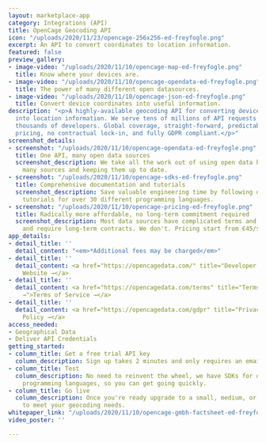 ```yaml
---
layout: marketplace-app
category: Integrations (API)
title: OpenCage Geocoding API
icon: "/uploads/2020/11/23/opencage-256x256-ed-freyfogle.png"
excerpt: An API to convert coordinates to location information.
featured: false
preview_gallery:
- image-video: "/uploads/2020/11/10/opencage-map-ed-freyfogle.png"
  title: Know where your devices are.
- image-video: "/uploads/2020/11/10/opencage-opendata-ed-freyfogle.png"
  title: The power of many different open datasources.
- image-video: "/uploads/2020/11/10/opencage-json-ed-freyfogle.png"
  title: Convert device coordinates into useful information.
description: "<p>A highly-available geocoding API for converting device coordinates
  into location information. We serve tens of millions of API requests per day to
  thousands of developers. Global coverage, straight-forward, predictable, highly-affordable
  pricing, no contractual lock-in, and fully GDPR compliant.</p>"
screenshot_details:
- screenshot: "/uploads/2020/11/10/opencage-opendata-ed-freyfogle.png"
  title: One API, many open data sources
  screenshot_description: We take all the work out of using open data by aggregating
    many sources and keeping them up to date.
- screenshot: "/uploads/2020/11/10/opencage-sdks-ed-freyfogle.png"
  title: Comprehensive documentation and tutorials
  screenshot_description: Save valuable engineering time by following our detailed
    tutorials for over 30 different programming languages.
- screenshot: "/uploads/2020/11/10/opencage-pricing-ed-freyfogle.png"
  title: Radically more affordable, no long-term commitment required
  screenshot_description: Most data sources have complicated terms and conditions
    and require long-term contracts. We don't. Pricing start from €45/$50 per month.
app_details:
- detail_title: ''
  detail_content: "<em>*Additional fees may be charged</em>"
- detail_title: ''
  detail_content: <a href="https://opencagedata.com/" title="Developer Website →">Developer
    Website →</a>
- detail_title: ''
  detail_content: <a href="https://opencagedata.com/terms" title="Terms of Service
    →">Terms of Service →</a>
- detail_title: ''
  detail_content: <a href="https://opencagedata.com/gdpr" title="Privacy Policy →">Privacy
    Policy →</a>
access_needed:
- Geographical Data
- Deliver API Credentials
getting_started:
- column_title: Get a free trial API key
  column_description: Sign up takes 2 minutes and only requires an email address.
- column_title: Test
  column_description: No need to reinvent the wheel, we have SDKs for over 30 different
    programming languages, so you can get going quickly.
- column_title: Go live
  column_description: Once you're ready upgrade to a small, medium, or large plan
    to meet your geocoding needs.
whitepaper_link: "/uploads/2020/11/10/opencage-gmbh-factsheet-ed-freyfogle.pdf"
video_poster: ''

---
```


